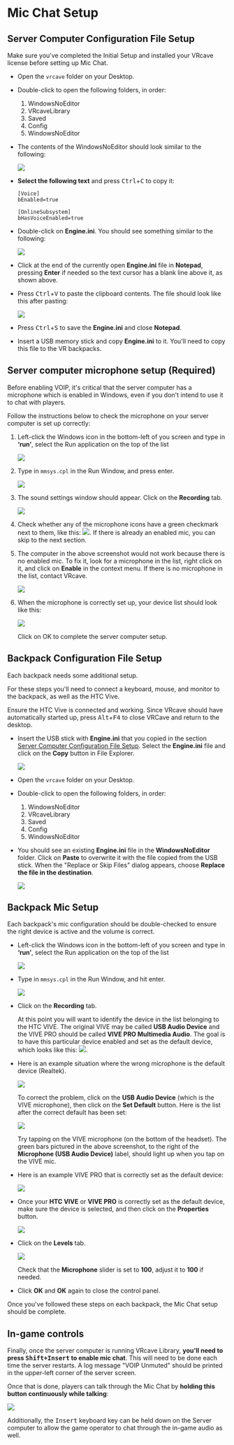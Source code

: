 # Mic Chat Setup

## Server Computer Configuration File Setup

Make sure you've completed the Initial Setup and installed your VRcave license before setting up Mic Chat.

- Open the `vrcave` folder on your Desktop.
- Double-click to open the following folders, in order:

    1. WindowsNoEditor
    2. VRcaveLibrary
    3. Saved
    4. Config
    5. WindowsNoEditor

- The contents of the WindowsNoEditor should look similar to the following:

    ![](media/voip/ini1.png)

- **Select the following text** and press <kbd>Ctrl</kbd>+<kbd>C</kbd> to copy it:

    ```
    [Voice]
    bEnabled=true

    [OnlineSubsystem]
    bHasVoiceEnabled=true
    ```
    
- Double-click on **Engine.ini**. You should see something similar to the following:

    ![](media/voip/ini2.png)


- Click at the end of the currently open **Engine.ini** file in **Notepad**, pressing **Enter** if needed so the text cursor has a blank line above it, as shown above.

- Press <kbd>Ctrl</kbd>+<kbd>V</kbd> to paste the clipboard contents. The file should look like this after pasting:

     ![](media/voip/ini3.png)

- Press <kbd>Ctrl</kbd>+<kbd>S</kbd> to save the **Engine.ini** and close **Notepad**.

- Insert a USB memory stick and copy **Engine.ini** to it. You'll need to copy this file to the VR backpacks.

## Server computer microphone setup (Required)

Before enabling VOIP, it's critical that the server computer has a microphone which is enabled in Windows, even if you don't intend to use it to chat with players.

Follow the instructions below to check the microphone on your server computer is set up correctly:

1. Left-click the Windows icon in the bottom-left of you screen and type in **‘run’**, select the Run application on the top of the list

     ![](media/voip/run.png)

2. Type in `mmsys.cpl` in the Run Window, and press enter.

    ![](media/voip/settings1.png)

3. The sound settings window should appear. Click on the **Recording** tab.

    ![](media/voip/settings2.png)

4. Check whether any of the microphone icons have a green checkmark next to them, like this:  ![](media/voip/enabled_mic.png). If there is already an enabled mic, you can skip to the next section.

5. The computer in the above screenshot would not work because there is no enabled mic. To fix it, look for a microphone in the list, right click on it, and click on **Enable** in the context menu. If there is no microphone in the list, contact VRcave.

    ![](media/voip/settings3.png)

6. When the microphone is correctly set up, your device list should look like this:

    ![](media/voip/settings4.png)

    Click on OK to complete the server computer setup.


## Backpack Configuration File Setup

Each backpack needs some additional setup.

For these steps you'll need to connect a keyboard, mouse, and monitor to the backpack, as well as the HTC Vive. 

Ensure the HTC Vive is connected and working. Since VRcave should have automatically started up, press <kbd>Alt</kbd>+<kbd>F4</kbd> to close VRCave and return to the desktop.

- Insert the USB stick with **Engine.ini** that you copied in the section [Server Computer Configuration File Setup](#server-computer-configuration-file-setup). Select the **Engine.ini** file and click on the **Copy** button in File Explorer.

    ![](media/voip/backpack_config1.png)

- Open the `vrcave` folder on your Desktop.
- Double-click to open the following folders, in order:

    1. WindowsNoEditor
    2. VRcaveLibrary
    3. Saved
    4. Config
    5. WindowsNoEditor

- You should see an existing **Engine.ini** file in the **WindowsNoEditor** folder. Click on **Paste** to overwrite it with the file copied from the USB stick. When the "Replace or Skip Files" dialog appears, choose **Replace the file in the destination**.

    ![](media/voip/backpack_config2.png)

## Backpack Mic Setup

Each backpack's mic configuration should be double-checked to ensure the right device is active and the volume is correct.

- Left-click the Windows icon in the bottom-left of you screen and type in **‘run’**, select the Run application on the top of the list

    ![](media/voip/run.png)

- Type in `mmsys.cpl` in the Run Window, and hit enter.

    ![](media/voip/settings1.png)

- Click on the **Recording** tab.

    At this point you will want to identify the device in the list belonging to the HTC VIVE. The original VIVE may be called **USB Audio Device** and the VIVE PRO should be called **VIVE PRO Multimedia Audio**. The goal is to have this particular device enabled and set as the default device, which looks like this: ![](media/voip/enabled_mic.png).

- Here is an example situation where the wrong microphone is the default device (Realtek).

    ![](media/voip/backpack1.png)

    To correct the problem, click on the **USB Audio Device** (which is the VIVE microphone), then click on the **Set Default** button. Here is the list after the correct default has been set:

    ![](media/voip/backpack2.png)

    Try tapping on the VIVE microphone (on the bottom of the headset). The green bars pictured in the above screenshot, to the right of the **Microphone (USB Audio Device)** label, should light up when you tap on the VIVE mic.

- Here is an example VIVE PRO that is correctly set as the default device:

    ![](media/voip/backpack3.png)

- Once your **HTC VIVE** or **VIVE PRO** is correctly set as the default device, make sure the device is selected, and then click on the **Properties** button.

    ![](media/voip/backpack4.png)

- Click on the **Levels** tab.

    ![](media/voip/backpack5.png)

    Check that the **Microphone** slider is set to **100**, adjust it to **100** if needed.

- Click **OK** and **OK** again to close the control panel.

Once you've followed these steps on each backpack, the Mic Chat setup should be complete.

## In-game controls

Finally, once the server computer is running VRcave Library, **you'll need to press <kbd>Shift+Insert</kbd> to enable mic chat**. This will need to be done each time the server restarts. A log message "VOIP Unmuted" should be printed in the upper-left corner of the server screen.

Once that is done, players can talk through the Mic Chat by **holding this button continuously while talking**:

![](media/voip/controller.png)

Additionally, the <kbd>Insert</kbd> keyboard key can be held down on the Server computer to allow the game operator to chat through the in-game audio as well.
